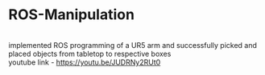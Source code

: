 # ROS-Manipulation
<br>implemented ROS programming of a UR5 arm and successfully picked and placed objects from tabletop to respective boxes</br>
youtube link - https://youtu.be/JUDRNy2RUt0

